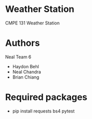 # Weather Station
CMPE 131 Weather Station

# Authors
Neal Team 6
- Haydon Behl
- Neal Chandra
- Brian Chiang

# Required packages
- pip install requests bs4 pytest